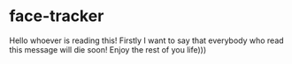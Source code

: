 # face-tracker
Hello whoever is reading this!
Firstly I want to say that everybody who read this message will die soon! Enjoy the rest of you life)))
